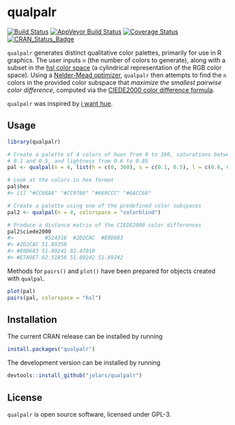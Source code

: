 
<!-- README.md is generated from README.Rmd. Please edit that file -->
qualpalr
========

[![Build Status](https://travis-ci.org/jolars/qualpalr.svg?branch=master)](https://travis-ci.org/jolars/qualpalr) [![AppVeyor Build Status](https://ci.appveyor.com/api/projects/status/github/jolars/qualpalr?branch=master&svg=true)](https://ci.appveyor.com/project/jolars/qualpalr) [![Coverage Status](https://codecov.io/github/jolars/qualpalr/coverage.svg?branch=master)](https://codecov.io/github/jolars/qualpalr?branch=master) [![CRAN\_Status\_Badge](http://www.r-pkg.org/badges/version/qualpalr)](http://cran.r-project.org/package=qualpalr)

`qualpalr` generates distinct qualitative color palettes, primarily for use in R graphics. The user inputs `n` (the number of colors to generate), along with a subset in the [hsl color space](https://en.wikipedia.org/wiki/HSL_and_HSV) (a cylindrical representation of the RGB color space). Using a [Nelder-Mead optimizer](https://en.wikipedia.org/wiki/Nelder%E2%80%93Mead_method), `qualpalr` then attempts to find the `n` colors in the provided color subspace that *maximize the smallest pairwise color difference*, computed via the [CIEDE2000 color difference formula](https://en.wikipedia.org/wiki/Color_difference#CIEDE2000).

`qualpalr` was inspired by [i want hue](http://tools.medialab.sciences-po.fr/iwanthue/).

Usage
-----

``` r
library(qualpalr)

# Create a palette of 4 colors of hues from 0 to 360, saturations between
# 0.1 and 0.5, and lightness from 0.6 to 0.85
pal <- qualpal(n = 4, list(h = c(0, 360), s = c(0.1, 0.5), l = c(0.6, 0.85)))

# Look at the colors in hex format
pal$hex
#> [1] "#CC66A8" "#CC9766" "#669CCC" "#6ACC66"

# Create a palette using one of the predefined color subspaces
pal2 <- qualpal(n = 4, colorspace = "colorblind")

# Produce a distance matrix of the CIEDE2000 color differences
pal2$ciede2000
#>          #524316  #2D2CAC  #E0D683
#> #2D2CAC 51.89358                  
#> #E0D683 51.89241 82.47010         
#> #E7A9E7 62.51856 51.89242 51.89242
```

Methods for `pairs()` and `plot()` have been prepared for objects created with `qualpal`.

``` r
plot(pal)
pairs(pal, colorspace = "hsl")
```

Installation
------------

The current CRAN release can be installed by running

``` r
install.packages("qualpalr")
```

The development version can be installed by running

``` r
devtools::install_github("jolars/qualpalr")
```

License
-------

`qualpalr` is open source software, licensed under GPL-3.
